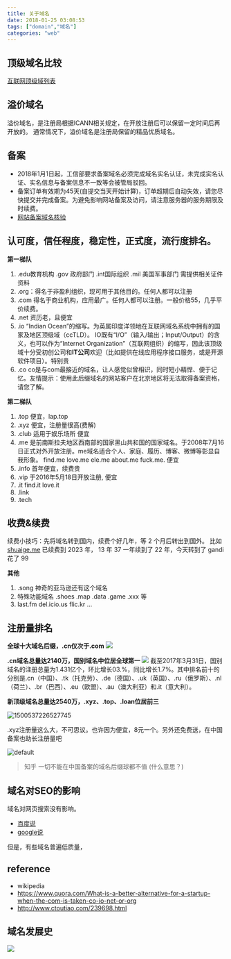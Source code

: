```yaml
---
title: 关于域名
date: 2018-01-25 03:08:53
tags: ["domain","域名"]
categories: "web"
---
```



## 顶级域名比较
[互联网顶级域列表](https://zh.wikipedia.org/wiki/%E4%BA%92%E8%81%94%E7%BD%91%E9%A1%B6%E7%BA%A7%E5%9F%9F%E5%88%97%E8%A1%A8)

## 溢价域名

溢价域名，是注册局根据ICANN相关规定，在开放注册后可以保留一定时间后再开放的。
通常情况下，溢价域名是注册局保留的精品优质域名。


## 备案
- 2018年1月1日起，工信部要求备案域名必须完成域名实名认证，未完成实名认证、实名信息与备案信息不一致等会被管局驳回。
- 备案订单有效期为45天(自提交当天开始计算)，订单超期后自动失效，请您尽快提交并完成备案。为避免影响网站备案及访问，请注意服务器的服务期限及时续费。
- [网站备案域名核验](https://help.aliyun.com/knowledge_detail/64289.html)

## 认可度，信任程度，稳定性，正式度，流行度排名。
**第一梯队**
1. .edu教育机构  .gov 政府部门 .int国际组织 .mil 美国军事部门  需提供相关证件资料
1. .org：得名于非盈利组织，现可用于其他目的。任何人都可以注册
1. .com 得名于商业机构，应用最广。任何人都可以注册。一般价格55，几乎平价续费。
1. .net 资历老，且便宜
1. .io  “Indian Ocean”的缩写。为英属印度洋领地在互联网域名系统中拥有的国家及地区顶级域（ccTLD）。
IO既有“I/O”（输入/输出；Input/Output）的含义，也可以作为“Internet Organization”（互联网组织）的缩写，因此该顶级域十分受初创公司和**IT公司**欢迎（比如提供在线应用程序接口服务，或是开源软件项目）。特别贵
1. .co co是与com最接近的域名，让人感觉似曾相识，同时短小精悍、便于记忆。友情提示：使用此后缀域名的网站客户在北京地区将无法取得备案资格，请您了解。


**第二梯队**
1. .top  便宜，lap.top
1. .xyz  便宜，注册量很高(费解)  
1. .club 适用于娱乐场所  便宜
1. .me 是前南斯拉夫地区西南部的国家黑山共和国的国家域名。于2008年7月16日正式对外开放注册。me域名适合个人、家庭、履历、博客、微博等彰显自我形象。 find.me love.me ele.me about.me fuck.me.   便宜
1. .info 首年便宜，续费贵
1. .vip 于2016年5月18日开放注册, 便宜
1. .it  find.it love.it
1. .link
1. .tech


## 收费&续费

续费小技巧：先将域名转到国内，续费个好几年，等 2 个月后转出到国外。
比如 [shuaige.me]( http://shuaige.me) 已续费到 2023 年， 13 年 37 一年续到了 22 年，今天转到了 gandi 花了 99




**其他**
1. .song 神奇的亚马逊还有这个域名
1. 特殊功能域名  .shoes .map .data .game .xxx 等
1. last.fm del.icio.us flic.kr
...

## 注册量排名

**全球十大域名后缀，.cn仅次于.com**
<img src="http://img2.ctoutiao.com/uploads/2017/07/20/1500537225490956.jpg">


**.cn域名总量达2140万，国别域名中位居全球第一**
<img src="http://img2.ctoutiao.com/uploads/2017/07/20/1500537225451161.jpg">
截至2017年3月31日，国别域名的注册总量为1.431亿个，环比增长03.%，同比增长1.7%。其中排名前十的分别是.cn（中国）、.tk（托克劳）、.de（德国）、.uk（英国）、.ru（俄罗斯）、.nl（荷兰）、.br（巴西）、.eu（欧盟）、.au（澳大利亚）和.it（意大利）。

**新顶级域名总量达2540万，.xyz、.top、.loan位居前三**


![1500537226527745](https://user-images.githubusercontent.com/13825126/35474303-564fe59c-03c7-11e8-9bb0-653d1fa9800f.jpg)


.xyz注册量这么大，不可思议。也许因为便宜，8元一个。另外还免费送，在中国备案也助长注册量吧

![default](https://user-images.githubusercontent.com/13825126/35456536-d0b104fe-0310-11e8-92ff-2602cdf13b0d.PNG)


> 知乎
一切不能在中国备案的域名后缀球都不值  (什么意思？)


## 域名对SEO的影响
域名对网页搜索没有影响。
- [百度说]()
- [google说](https://www.searchenginejournal.com/google-all-domain-extensions-are-weighted-the-same/137139/)

但是，有些域名普遍低质量，
## reference
- wikipedia
- https://www.quora.com/What-is-a-better-alternative-for-a-startup-when-the-com-is-taken-co-io-net-or-org
- http://www.ctoutiao.com/239698.html

## 域名发展史

<img class="portrait ui_qtext_image zoomable_in zoomable_in_feed lazy_loaded lazy_loading" src="https://qph.ec.quoracdn.net/main-qimg-1927c70c81fbd8278f89a5caca02dcf7.webp" master_src="https://qph.ec.quoracdn.net/main-qimg-31835c9f203076569e83cef18f9d495b-c" master_w="1100" master_h="8865" style="opacity: 1;">
